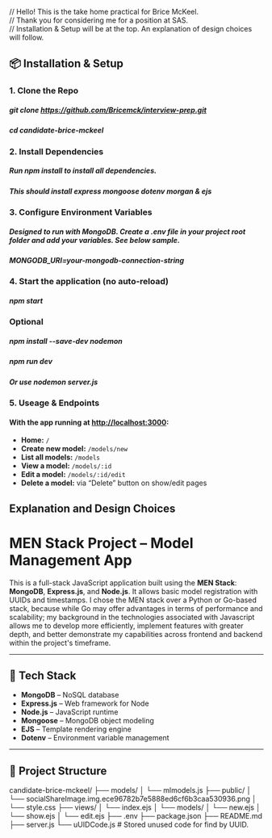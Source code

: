 // Hello! This is the take home practical for Brice McKeel.  
// Thank you for considering me for a position at SAS.  
// Installation & Setup will be at the top. An explanation of design choices will follow.

## 📦 Installation & Setup

### 1. Clone the Repo

##### git clone https://github.com/Bricemck/interview-prep.git
##### cd candidate-brice-mckeel

### 2. Install Dependencies

##### Run npm install to install all dependencies.
##### This should install express mongoose dotenv morgan & ejs


### 3. Configure Environment Variables

##### Designed to run with MongoDB. Create a .env file in your project root folder and add your variables.  See below sample.
##### MONGODB_URI=your-mongodb-connection-string



### 4. Start the application (no auto-reload)

##### npm start

### Optional

##### npm install --save-dev nodemon
##### npm run dev

##### Or use nodemon server.js

### 5. Useage & Endpoints

#### With the app running at [http://localhost:3000](http://localhost:3000):

- **Home:** `/`
- **Create new model:** `/models/new`
- **List all models:** `/models`
- **View a model:** `/models/:id`
- **Edit a model:** `/models/:id/edit`
- **Delete a model:** via “Delete” button on show/edit pages



## Explanation and Design Choices

# MEN Stack Project – Model Management App

This is a full-stack JavaScript application built using the **MEN Stack**: **MongoDB**, **Express.js**, and **Node.js**. It allows basic model registration with UUIDs and timestamps. I chose the MEN stack over a Python or Go-based stack, because while Go may offer advantages in terms of performance and scalability; my background in the technologies associated with Javascript allows me to develop more efficiently, implement features with greater depth, and better demonstrate my capabilities across frontend and backend within the project's timeframe.

---

## 🧰 Tech Stack

- **MongoDB** – NoSQL database
- **Express.js** – Web framework for Node
- **Node.js** – JavaScript runtime
- **Mongoose** – MongoDB object modeling
- **EJS** – Template rendering engine
- **Dotenv** – Environment variable management

---

## 📁 Project Structure


candidate-brice-mckeel/
├── models/
│ └── mlmodels.js
├── public/
│ └── socialShareImage.img.ece96782b7e5888ed6cf6b3caa530936.png
│ └── style.css
├── views/
│ └── index.ejs
│ └── models/
│ └── new.ejs
│ └── show.ejs
│ └── edit.ejs
├── .env
├── package.json
├── README.md
├── server.js
└── uUIDCode.js # Stored unused code for find by UUID.




